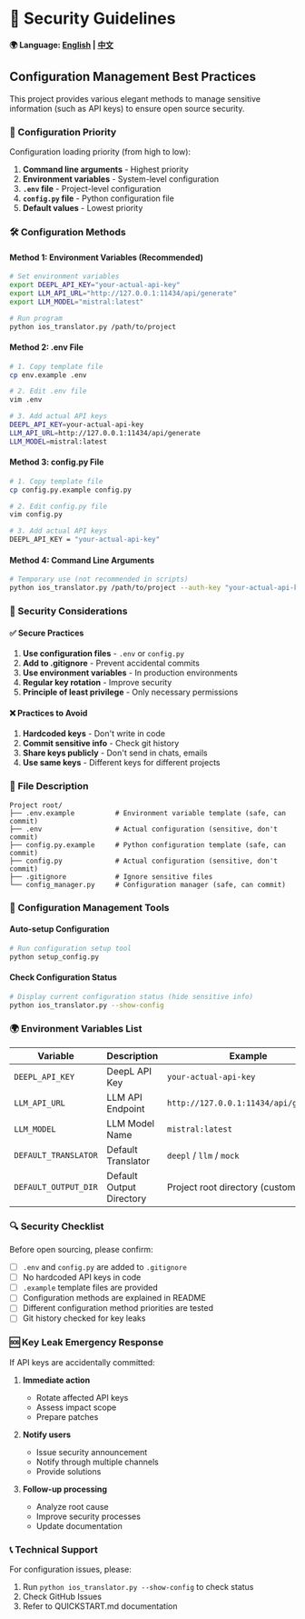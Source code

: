 # 🔐 Security Guidelines

**🌍 Language: [English](SECURITY.md) | [中文](SECURITY_cn.md)**

## Configuration Management Best Practices

This project provides various elegant methods to manage sensitive information (such as API keys) to ensure open source security.

### 🎯 Configuration Priority

Configuration loading priority (from high to low):

1. **Command line arguments** - Highest priority
2. **Environment variables** - System-level configuration
3. **`.env` file** - Project-level configuration
4. **`config.py` file** - Python configuration file
5. **Default values** - Lowest priority

### 🛠️ Configuration Methods

#### Method 1: Environment Variables (Recommended)

```bash
# Set environment variables
export DEEPL_API_KEY="your-actual-api-key"
export LLM_API_URL="http://127.0.0.1:11434/api/generate"
export LLM_MODEL="mistral:latest"

# Run program
python ios_translator.py /path/to/project
```

#### Method 2: .env File

```bash
# 1. Copy template file
cp env.example .env

# 2. Edit .env file
vim .env

# 3. Add actual API keys
DEEPL_API_KEY=your-actual-api-key
LLM_API_URL=http://127.0.0.1:11434/api/generate
LLM_MODEL=mistral:latest
```

#### Method 3: config.py File

```bash
# 1. Copy template file
cp config.py.example config.py

# 2. Edit config.py file
vim config.py

# 3. Add actual API keys
DEEPL_API_KEY = "your-actual-api-key"
```

#### Method 4: Command Line Arguments

```bash
# Temporary use (not recommended in scripts)
python ios_translator.py /path/to/project --auth-key "your-actual-api-key"
```

### 🚨 Security Considerations

#### ✅ Secure Practices

1. **Use configuration files** - `.env` or `config.py`
2. **Add to .gitignore** - Prevent accidental commits
3. **Use environment variables** - In production environments
4. **Regular key rotation** - Improve security
5. **Principle of least privilege** - Only necessary permissions

#### ❌ Practices to Avoid

1. **Hardcoded keys** - Don't write in code
2. **Commit sensitive info** - Check git history
3. **Share keys publicly** - Don't send in chats, emails
4. **Use same keys** - Different keys for different projects

### 📂 File Description

```
Project root/
├── .env.example          # Environment variable template (safe, can commit)
├── .env                  # Actual configuration (sensitive, don't commit)
├── config.py.example     # Python configuration template (safe, can commit)
├── config.py             # Actual configuration (sensitive, don't commit)
├── .gitignore            # Ignore sensitive files
└── config_manager.py     # Configuration manager (safe, can commit)
```

### 🔧 Configuration Management Tools

#### Auto-setup Configuration

```bash
# Run configuration setup tool
python setup_config.py
```

#### Check Configuration Status

```bash
# Display current configuration status (hide sensitive info)
python ios_translator.py --show-config
```

### 🌍 Environment Variables List

| Variable | Description | Example |
|----------|-------------|---------|
| `DEEPL_API_KEY` | DeepL API Key | `your-actual-api-key` |
| `LLM_API_URL` | LLM API Endpoint | `http://127.0.0.1:11434/api/generate` |
| `LLM_MODEL` | LLM Model Name | `mistral:latest` |
| `DEFAULT_TRANSLATOR` | Default Translator | `deepl` / `llm` / `mock` |
| `DEFAULT_OUTPUT_DIR` | Default Output Directory | Project root directory (customizable) |

### 🔍 Security Checklist

Before open sourcing, please confirm:

- [ ] `.env` and `config.py` are added to `.gitignore`
- [ ] No hardcoded API keys in code
- [ ] `.example` template files are provided
- [ ] Configuration methods are explained in README
- [ ] Different configuration method priorities are tested
- [ ] Git history checked for key leaks

### 🆘 Key Leak Emergency Response

If API keys are accidentally committed:

1. **Immediate action**
   - Rotate affected API keys
   - Assess impact scope
   - Prepare patches

2. **Notify users**
   - Issue security announcement
   - Notify through multiple channels
   - Provide solutions

3. **Follow-up processing**
   - Analyze root cause
   - Improve security processes
   - Update documentation

### 📞 Technical Support

For configuration issues, please:
1. Run `python ios_translator.py --show-config` to check status
2. Check GitHub Issues
3. Refer to QUICKSTART.md documentation